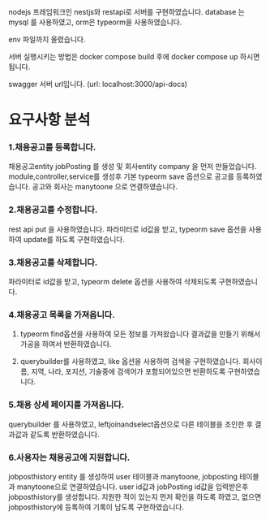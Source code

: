 nodejs 프레임워크인 nestjs와 restapi로 서버를 구현하였습니다.
database 는 mysql 를 사용하였고, orm은 typeorm을 사용하였습니다.

env 파일까지 올렸습니다.

서버 실행시키는 방법은 docker compose build 후에 docker compose up 하시면 됩니다.

swagger 서버 url입니다. (url: localhost:3000/api-docs)

# 요구사항 분석

### 1.채용공고를 등록합니다.

채용공고entity jobPosting 를 생성 및 회사entity company 을 먼저 만들었습니다.
module,controller,service를 생성후 기본 typeorm save 옵션으로 공고를 등록하였습니다. 공고와 회사는 manytoone 으로 연결하였습니다.

### 2.채용공고를 수정합니다.

rest api put 을 사용하였습니다.
파라미터로 id값을 받고,
typeorm save 옵션을 사용하여 update를 하도록 구현하였습니다.

### 3.채용공고를 삭제합니다.

파라미터로 id값을 받고,
typeorm delete 옵션을 사용하여 삭제되도록 구현하였습니다.

### 4.채용공고 목록을 가져옵니다.

1. typeorm find옵션을 사용하여 모든 정보를 가져왔습니다
   결과값을 만들기 위해서 가공을 하여서 반환하였습니다.

2. querybuilder를 사용하였고, like 옵션을 사용하여 검색을 구현하였습니다.
   회사이름, 지역, 나라, 포지션, 기술중에 검색어가 포함되어있으면 반환하도록 구현하였습니다.

### 5.채용 상세 페이지를 가져옵니다.

querybuilder 를 사용하였고, leftjoinandselect옵션으로 다른 테이블을 조인한 후 결과값과 같도록 반환하였습니다.

### 6.사용자는 채용공고에 지원합니다.

jobposthistory entity 를 생성하여 user 테이블과 manytoone, jobposting 테이블과 manytoone으로 연결하였습니다.
user id값과 jobPosting id값을 입력받은후 jobposthistory를 생성합니다.
지원한 적이 있는지 먼저 확인을 하도록 하였고, 없으면 jobposthistory에 등록하여 기록이 남도록 구현하였습니다.
